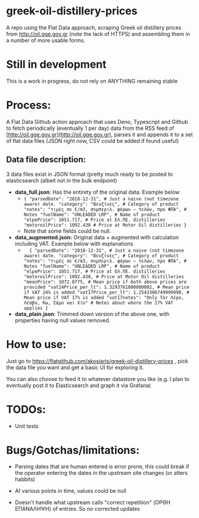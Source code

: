 # greek-oil-distillery-prices

A repo using the Flat Data approach, scraping Greek oil distillery prices from http://oil.gge.gov.gr (note the lack of HTTPS) and assembling them in a number of more usable forms.

# Still in development

This is a work in progress, do not rely on ANYTHING remaining stable

# Process:

A Flat Data Github action approach that uses Deno, Typescript and Github to fetch periodically (eventually 1 per day) data from the RSS feed of [http://oil.gge.gov.gr](http://oil.gge.gov.gr), parses it and appends it to a set of flat data files (JSON right now, CSV could be added if found useful)

## Data file description:

3 data files exist in JSON format (pretty much ready to be posted to elasticsearch (albeit not in the bulk endpoint)

* **data_full.json**: Has the entirety of the original data. Example below
  *   `{
        "parsedDate": "2018-12-31", # Just a naive (not timezone aware) date.
        "category": "Βενζίνες", # Category of product
        "notes": "τιμές σε €/m3, συμπεριλ. φόρων – τελών, προ ΦΠΑ", # Notes
        "fuelName": "UNLEADED LRP", # Name of product
        "elpePrice": 1051.717, # Price at ΕΛ.ΠΕ. distilleries
        "motoroilPrice": 1092.438 # Price at Motor Oil distilleries
      }`
  * Note that some fields could be null.
* **data_augmented.json:** Original data + augmented with calculation including VAT. Example below with explanations
  * `  {
        "parsedDate": "2018-12-31", # Just a naive (not timezone aware) date.
        "category": "Βενζίνες", # Category of product
        "notes": "τιμές σε €/m3, συμπεριλ. φόρων – τελών, προ ΦΠΑ", # Notes
        "fuelName": "UNLEADED LRP", # Name of product
        "elpePrice": 1051.717, # Price at ΕΛ.ΠΕ. distilleries
        "motoroilPrice": 1092.438, # Price at Motor Oil distilleries
        "meanPrice": 1072.0775, # Mean price if both above prices are provided
        "vat24Price_per_lt": 1.3293761000000002, # Mean price if VAT 24% is added
        "vat17Price_per_lt": 1.2543306749999998, # Mean price if VAT 17% is added
        "vat17notes": "Only for Λέρο, Λέσβο, Κω, Σάμο και Χίο" # Notes about where the 17% VAT applies
      }`
* **data_plain.json**: Trimmed down version of the above one, with properties having null values removed.

# How to use:

Just go to https://flatgithub.com/akosiaris/greek-oil-distillery-prices , pick the data file you want and get a basic UI for exploring it.

You can also choose to feed it to whatever datastore you like (e.g. I plan to eventually post it to Elasticsearch and graph it via Grafana)

# TODOs:

* Unit tests

# Bugs/Gotchas/limitations:

* Parsing dates that are human entered is error prone, this could break if the operator entering the dates in the upstream site changes (or alters habbits)

* At various points in time, values could be null

* Doesn't handle what upstream calls "correct repetition" (ΟΡΘΗ ΕΠΑΝΑΛΗΨΗ) of entries. So no corrected updates
